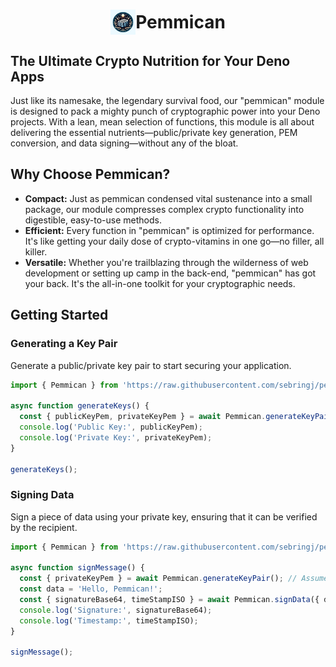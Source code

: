 <h1 style="display:flex;align-items:center;justify-content:center;flex-direction:row"><img src="./pemmican.webp" width="40px" height="40px" /> Pemmican</h1>

## The Ultimate Crypto Nutrition for Your Deno Apps

Just like its namesake, the legendary survival food, our "pemmican" module is designed to pack a mighty punch of cryptographic power into your Deno projects. With a lean, mean selection of functions, this module is all about delivering the essential nutrients—public/private key generation, PEM conversion, and data signing—without any of the bloat.

## Why Choose Pemmican?

- **Compact:** Just as pemmican condensed vital sustenance into a small package, our module compresses complex crypto functionality into digestible, easy-to-use methods.
- **Efficient:** Every function in "pemmican" is optimized for performance. It's like getting your daily dose of crypto-vitamins in one go—no filler, all killer.
- **Versatile:** Whether you're trailblazing through the wilderness of web development or setting up camp in the back-end, "pemmican" has got your back. It's the all-in-one toolkit for your cryptographic needs.

## Getting Started

### Generating a Key Pair
Generate a public/private key pair to start securing your application.
```typescript
import { Pemmican } from 'https://raw.githubusercontent.com/sebringj/pemmican/main/mod.ts';

async function generateKeys() {
  const { publicKeyPem, privateKeyPem } = await Pemmican.generateKeyPair();
  console.log('Public Key:', publicKeyPem);
  console.log('Private Key:', privateKeyPem);
}

generateKeys();
```

### Signing Data
Sign a piece of data using your private key, ensuring that it can be verified by the recipient.
```typescript
import { Pemmican } from 'https://raw.githubusercontent.com/sebringj/pemmican/main/mod.ts';

async function signMessage() {
  const { privateKeyPem } = await Pemmican.generateKeyPair(); // Assume privateKeyPem is obtained
  const data = 'Hello, Pemmican!';
  const { signatureBase64, timeStampISO } = await Pemmican.signData({ data, privateKeyPem });
  console.log('Signature:', signatureBase64);
  console.log('Timestamp:', timeStampISO);
}

signMessage();
```
